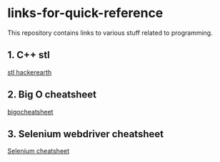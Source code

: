 # links-for-quick-reference
This repository contains links to various stuff related to programming.

## **1. C++ stl**

[stl hackerearth](https://www.hackerearth.com/practice/notes/standard-template-library/)

## **2. Big O cheatsheet**

[bigocheatsheet](http://bigocheatsheet.com/)

## **3. Selenium webdriver cheatsheet**

[Selenium cheatsheet](https://codoid.com/selenium-webdriver-python-cheat-sheet/)
